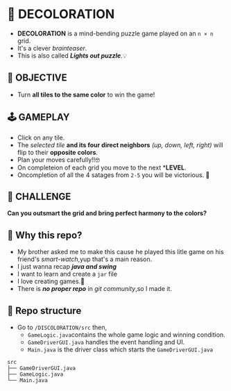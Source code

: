 # 🧠 DECOLORATION
- **DECOLORATION** is a mind-bending puzzle game played on an `n × n` grid.
- It's a clever *brainteaser*.
- This is also called ***Lights out puzzle***.💡

## 🎯 OBJECTIVE
- Turn **all tiles to the same color** to win the game!

## 🕹️ GAMEPLAY

- Click on any tile.
- The *selected tile* **and its four direct neighbors** *(up, down, left, right)* will flip to their **opposite colors**.
- Plan your moves carefully!!🤓
- On completeion of each grid you move to the next ***LEVEL**.
- Oncompletion of all the 4 satages from `2-5` you will be victorious. 🥇
  
## 🧩 CHALLENGE
**Can you outsmart the grid and bring perfect harmony to the colors?**

## 👀 Why this repo? 
- My brother asked me to make this cause he played this litle game on his friend's *smart-watch*,yup that's a main reason.
- I just wanna recap ***java and swing***
- I want to learn and create a `jar` file
- I love creating games.🤩
- There is ***no proper repo*** in *git community*,so I made it.

## 🌳 Repo structure
- Go to `/DISCOLORATION/src` then,
  - `GameLogic.java`contains the whole game logic and winning condition.
  - `GameDriverGUI.java` handles the event handling and UI.
  - `Main.java` is the driver class which starts the `GameDriverGUI.java`
```
src
├── GameDriverGUI.java
├── GameLogic.java
└── Main.java
```
